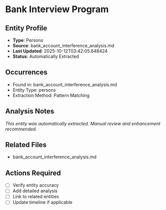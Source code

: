 # Bank Interview Program

## Entity Profile
- **Type**: Persons
- **Source**: bank_account_interference_analysis.md
- **Last Updated**: 2025-10-12T03:42:05.648424
- **Status**: Automatically Extracted

## Occurrences
- Found in: bank_account_interference_analysis.md
- Entity Type: persons
- Extraction Method: Pattern Matching

## Analysis Notes
*This entity was automatically extracted. Manual review and enhancement recommended.*

## Related Files
- bank_account_interference_analysis.md

## Actions Required
- [ ] Verify entity accuracy
- [ ] Add detailed analysis
- [ ] Link to related entities
- [ ] Update timeline if applicable
